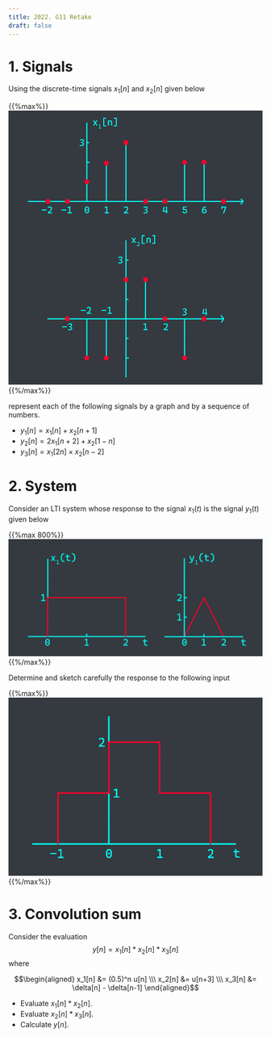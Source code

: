 ```yaml
---
title: 2022. G11 Retake
draft: false
---
```


# 1. Signals
Using the discrete-time signals $x_1[n]$ and $x_2[n]$ given below

{{%max%}}
![](01.webp)
{{%/max%}}

represent each of the following signals by a graph and by a sequence of numbers.
- $y_1[n] = x_1[n] + x_2[n+1]$
- $y_2[n] = 2x_1[n+2] + x_2[1-n]$
- $y_3[n] = x_1[2n] \times x_2[n-2]$

# 2. System
Consider an LTI system whose response to the signal $x_1(t)$ is the signal $y_1(t)$ given below

{{%max 800%}}
![](02.1.webp)
{{%/max%}}

Determine and sketch carefully the response to the following input

{{%max%}}
![](02.2.webp)
{{%/max%}}

# 3. Convolution sum
Consider the evaluation
$$y[n] = x_1[n] \ast x_2[n] \ast x_3[n]$$
where

$$\begin{aligned}
x_1[n] &= (0.5)^n u[n] \\\
x_2[n] &= u[n+3] \\\
x_3[n] &= \delta[n] - \delta[n-1]
\end{aligned}$$

- Evaluate $x_1[n] \ast x_2[n]$.
- Evaluate $x_2[n] \ast x_3[n]$.
- Calculate $y[n]$.